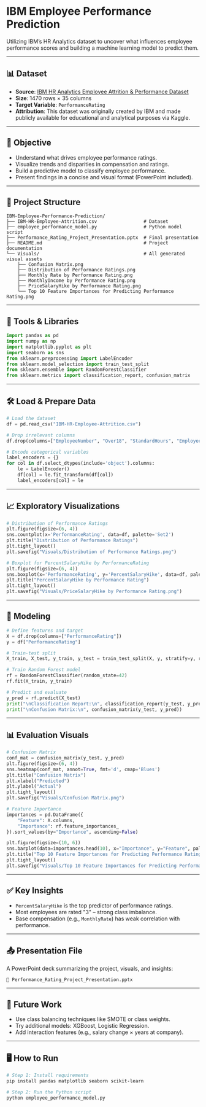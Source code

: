 # IBM Employee Performance Prediction

Utilizing IBM’s HR Analytics dataset to uncover what influences employee performance scores and building a machine learning model to predict them.

---

## 📊 Dataset
- **Source**: [IBM HR Analytics Employee Attrition & Performance Dataset](https://www.kaggle.com/datasets/pavansubhasht/ibm-hr-analytics-attrition-dataset)
- **Size**: 1470 rows × 35 columns
- **Target Variable**: `PerformanceRating`
- **Attribution**: This dataset was originally created by IBM and made publicly available for educational and analytical purposes via Kaggle.

---

## 📌 Objective
- Understand what drives employee performance ratings.
- Visualize trends and disparities in compensation and ratings.
- Build a predictive model to classify employee performance.
- Present findings in a concise and visual format (PowerPoint included).

---

## 📁 Project Structure
```
IBM-Employee-Performance-Prediction/
├── IBM-HR-Employee-Attrition.csv                 # Dataset
├── employee_performance_model.py                 # Python model script
├── Performance_Rating_Project_Presentation.pptx  # Final presentation
├── README.md                                     # Project documentation
└── Visuals/                                      # All generated visual assets
    ├── Confusion Matrix.png
    ├── Distribution of Performance Ratings.png
    ├── Monthly Rate by Performance Rating.png
    ├── MonthlyIncome by Performance Rating.png
    ├── PriceSalaryHike by Performance Rating.png
    └── Top 10 Feature Importances for Predicting Performance Rating.png
```

---

## 🧪 Tools & Libraries
```python
import pandas as pd
import numpy as np
import matplotlib.pyplot as plt
import seaborn as sns
from sklearn.preprocessing import LabelEncoder
from sklearn.model_selection import train_test_split
from sklearn.ensemble import RandomForestClassifier
from sklearn.metrics import classification_report, confusion_matrix
```

---

## 🛠️ Load & Prepare Data
```python
# Load the dataset
df = pd.read_csv("IBM-HR-Employee-Attrition.csv")

# Drop irrelevant columns
df.drop(columns=["EmployeeNumber", "Over18", "StandardHours", "EmployeeCount"], inplace=True)

# Encode categorical variables
label_encoders = {}
for col in df.select_dtypes(include='object').columns:
    le = LabelEncoder()
    df[col] = le.fit_transform(df[col])
    label_encoders[col] = le
```

---

## 📈 Exploratory Visualizations
```python
# Distribution of Performance Ratings
plt.figure(figsize=(6, 4))
sns.countplot(x='PerformanceRating', data=df, palette='Set2')
plt.title("Distribution of Performance Ratings")
plt.tight_layout()
plt.savefig("Visuals/Distribution of Performance Ratings.png")

# Boxplot for PercentSalaryHike by PerformanceRating
plt.figure(figsize=(6, 4))
sns.boxplot(x='PerformanceRating', y='PercentSalaryHike', data=df, palette='Set3')
plt.title("PercentSalaryHike by Performance Rating")
plt.tight_layout()
plt.savefig("Visuals/PriceSalaryHike by Performance Rating.png")
```

---

## 🧠 Modeling
```python
# Define features and target
X = df.drop(columns=["PerformanceRating"])
y = df["PerformanceRating"]

# Train-test split
X_train, X_test, y_train, y_test = train_test_split(X, y, stratify=y, random_state=42)

# Train Random Forest model
rf = RandomForestClassifier(random_state=42)
rf.fit(X_train, y_train)

# Predict and evaluate
y_pred = rf.predict(X_test)
print("\nClassification Report:\n", classification_report(y_test, y_pred))
print("\nConfusion Matrix:\n", confusion_matrix(y_test, y_pred))
```

---

## 📊 Evaluation Visuals
```python
# Confusion Matrix
conf_mat = confusion_matrix(y_test, y_pred)
plt.figure(figsize=(6, 4))
sns.heatmap(conf_mat, annot=True, fmt='d', cmap='Blues')
plt.title("Confusion Matrix")
plt.xlabel("Predicted")
plt.ylabel("Actual")
plt.tight_layout()
plt.savefig("Visuals/Confusion Matrix.png")

# Feature Importance
importances = pd.DataFrame({
    "Feature": X.columns,
    "Importance": rf.feature_importances_
}).sort_values(by="Importance", ascending=False)

plt.figure(figsize=(10, 6))
sns.barplot(data=importances.head(10), x="Importance", y="Feature", palette="viridis")
plt.title("Top 10 Feature Importances for Predicting Performance Rating")
plt.tight_layout()
plt.savefig("Visuals/Top 10 Feature Importances for Predicting Performance Rating.png")
```

---

## ✅ Key Insights
- `PercentSalaryHike` is the top predictor of performance ratings.
- Most employees are rated "3" – strong class imbalance.
- Base compensation (e.g., `MonthlyRate`) has weak correlation with performance.

---

## 📤 Presentation File
A PowerPoint deck summarizing the project, visuals, and insights:
```
📄 Performance_Rating_Project_Presentation.pptx
```

---

## 🧠 Future Work
- Use class balancing techniques like SMOTE or class weights.
- Try additional models: XGBoost, Logistic Regression.
- Add interaction features (e.g., salary change × years at company).

---

## 🖥 How to Run
```bash
# Step 1: Install requirements
pip install pandas matplotlib seaborn scikit-learn

# Step 2: Run the Python script
python employee_performance_model.py
```
